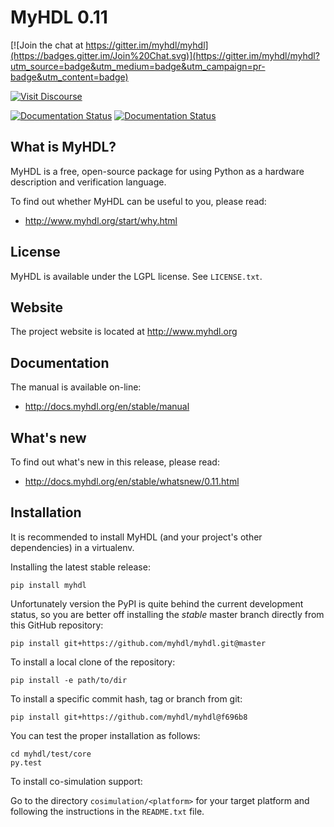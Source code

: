 MyHDL 0.11 
==========

[![Join the chat at https://gitter.im/myhdl/myhdl](https://badges.gitter.im/Join%20Chat.svg)](https://gitter.im/myhdl/myhdl?utm_source=badge&utm_medium=badge&utm_campaign=pr-badge&utm_content=badge)

[![Visit Discourse](https://discourse.myhdl.org)](https://discourse.myhdl.org)

[![Documentation Status](https://readthedocs.org/projects/myhdl/badge/?version=stable)](http://docs.myhdl.org/en/stable/manual/)
[![Documentation Status](https://readthedocs.org/projects/myhdl/badge/?version=latest)](http://docs.myhdl.org/en/latest/manual)

What is MyHDL?
--------------
MyHDL is a free, open-source package for using Python as a hardware
description and verification language.

To find out whether MyHDL can be useful to you, please read:

   - http://www.myhdl.org/start/why.html

License
-------
MyHDL is available under the LGPL license.  See ``LICENSE.txt``.

Website
-------
The project website is located at http://www.myhdl.org

Documentation
-------------
The manual is available on-line:

   - http://docs.myhdl.org/en/stable/manual

What's new
----------
To find out what's new in this release, please read:

   - http://docs.myhdl.org/en/stable/whatsnew/0.11.html

Installation
------------
It is recommended to install MyHDL (and your project's other dependencies) in
a virtualenv.

Installing the latest stable release:

```
pip install myhdl
```
Unfortunately version the PyPI is quite behind the current development status, so you are better off installing the *stable* master branch directly from this GitHub repository:

```
pip install git+https://github.com/myhdl/myhdl.git@master
```

To install a local clone of the repository:

```
pip install -e path/to/dir
```

To install a specific commit hash, tag or branch from git:

```
pip install git+https://github.com/myhdl/myhdl@f696b8
```


You can test the proper installation as follows:

```
cd myhdl/test/core
py.test
```

To install co-simulation support:

Go to the directory ``cosimulation/<platform>`` for your target platform
and following the instructions in the ``README.txt`` file.
